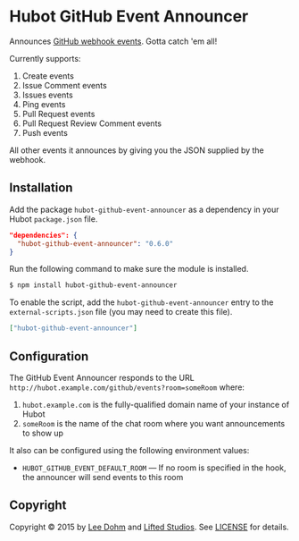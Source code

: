 # Hubot GitHub Event Announcer

Announces [GitHub webhook events][webhooks]. Gotta catch 'em all!

Currently supports:

1. Create events
1. Issue Comment events
1. Issues events
1. Ping events
1. Pull Request events
1. Pull Request Review Comment events
1. Push events

All other events it announces by giving you the JSON supplied by the webhook.

## Installation

Add the package `hubot-github-event-announcer` as a dependency in your Hubot `package.json` file.

```json
"dependencies": {
  "hubot-github-event-announcer": "0.6.0"
}
```

Run the following command to make sure the module is installed.

```bash
$ npm install hubot-github-event-announcer
```

To enable the script, add the `hubot-github-event-announcer` entry to the `external-scripts.json` file (you may need to create this file).

```json
["hubot-github-event-announcer"]
```

## Configuration

The GitHub Event Announcer responds to the URL `http://hubot.example.com/github/events?room=someRoom` where:

1. `hubot.example.com` is the fully-qualified domain name of your instance of Hubot
1. `someRoom` is the name of the chat room where you want announcements to show up

It also can be configured using the following environment values:

* `HUBOT_GITHUB_EVENT_DEFAULT_ROOM` &mdash; If no room is specified in the hook, the announcer will send events to this room

## Copyright

Copyright &copy; 2015 by [Lee Dohm](http://www.lee-dohm.com) and [Lifted Studios](http://www.liftedstudios.com). See [LICENSE][license] for details.

[license]: https://github.com/lifted-studios/hubot-github-event-announcer/blob/master/LICENSE.md
[webhooks]: https://developer.github.com/v3/activity/events/types/
